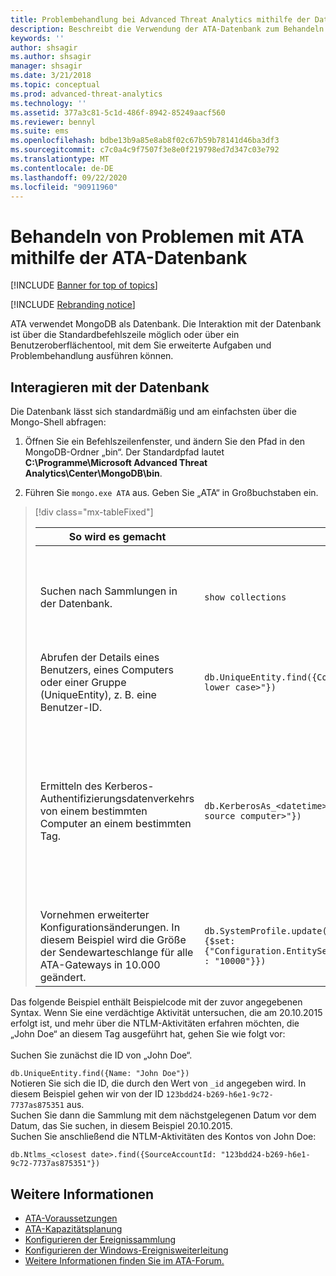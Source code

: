 ```yaml
---
title: Problembehandlung bei Advanced Threat Analytics mithilfe der Datenbank
description: Beschreibt die Verwendung der ATA-Datenbank zum Behandeln von Problemen.
keywords: ''
author: shsagir
ms.author: shsagir
manager: shsagir
ms.date: 3/21/2018
ms.topic: conceptual
ms.prod: advanced-threat-analytics
ms.technology: ''
ms.assetid: 377a3c81-5c1d-486f-8942-85249aacf560
ms.reviewer: bennyl
ms.suite: ems
ms.openlocfilehash: bdbe13b9a85e8ab8f02c67b59b78141d46ba3df3
ms.sourcegitcommit: c7c0a4c9f7507f3e8e0f219798ed7d347c03e792
ms.translationtype: MT
ms.contentlocale: de-DE
ms.lasthandoff: 09/22/2020
ms.locfileid: "90911960"
---
```

# <a name="troubleshooting-ata-using-the-ata-database"></a>Behandeln von Problemen mit ATA mithilfe der ATA-Datenbank

[!INCLUDE [Banner for top of topics](includes/banner.md)]

[!INCLUDE [Rebranding notice](includes/rebranding.md)]

ATA verwendet MongoDB als Datenbank.
Die Interaktion mit der Datenbank ist über die Standardbefehlszeile möglich oder über ein Benutzeroberflächentool, mit dem Sie erweiterte Aufgaben und Problembehandlung ausführen können.

## <a name="interacting-with-the-database"></a>Interagieren mit der Datenbank
Die Datenbank lässt sich standardmäßig und am einfachsten über die Mongo-Shell abfragen:

1. Öffnen Sie ein Befehlszeilenfenster, und ändern Sie den Pfad in den MongoDB-Ordner „bin“. Der Standardpfad lautet **C:\Programme\Microsoft Advanced Threat Analytics\Center\MongoDB\bin**.

1. Führen Sie `mongo.exe ATA` aus. Geben Sie „ATA“ in Großbuchstaben ein.

> [!div class="mx-tableFixed"]
> 
> |So wird es gemacht|Syntax|Hinweise|
> |-------------|----------|---------|
> |Suchen nach Sammlungen in der Datenbank.|`show collections`|Hilfreich als End-to-End-Test, um zu überprüfen, ob Datenverkehr in die Datenbank geschrieben und das Ereignis 4776 von ATA empfangen wird.|
> |Abrufen der Details eines Benutzers, eines Computers oder einer Gruppe (UniqueEntity), z. B. eine Benutzer-ID.|`db.UniqueEntity.find({CompleteSearchNames: "<name of entity in lower case>"})`||
> |Ermitteln des Kerberos-Authentifizierungsdatenverkehrs von einem bestimmten Computer an einem bestimmten Tag.|`db.KerberosAs_<datetime>.find({SourceComputerId: "<Id of the source computer>"})`|Um die &lt;ID des Quellcomputers&gt; abzurufen, können Sie die UniqueEntity-Sammlungen abfragen (siehe Beispiel).<br /><br />Für jeden Netzwerkaktivitätstyp (z. B. Kerberos-Authentifizierungen) ist eine eigene Sammlung pro UTC-Datum vorhanden.|
> |Vornehmen erweiterter Konfigurationsänderungen. In diesem Beispiel wird die Größe der Sendewarteschlange für alle ATA-Gateways in 10.000 geändert.|`db.SystemProfile.update( {_t: "GatewaySystemProfile"} ,`<br>`{$set:{"Configuration.EntitySenderConfiguration.EntityBatchBlockMaxSize" : "10000"}})`|`|

Das folgende Beispiel enthält Beispielcode mit der zuvor angegebenen Syntax. Wenn Sie eine verdächtige Aktivität untersuchen, die am 20.10.2015 erfolgt ist, und mehr über die NTLM-Aktivitäten erfahren möchten, die „John Doe“ an diesem Tag ausgeführt hat, gehen Sie wie folgt vor:<br /><br />Suchen Sie zunächst die ID von „John Doe“.

`db.UniqueEntity.find({Name: "John Doe"})`<br>Notieren Sie sich die ID, die durch den Wert von `_id` angegeben wird. In diesem Beispiel gehen wir von der ID `123bdd24-b269-h6e1-9c72-7737as875351` aus.<br>Suchen Sie dann die Sammlung mit dem nächstgelegenen Datum vor dem Datum, das Sie suchen, in diesem Beispiel 20.10.2015.<br>Suchen Sie anschließend die NTLM-Aktivitäten des Kontos von John Doe: 

`db.Ntlms_<closest date>.find({SourceAccountId: "123bdd24-b269-h6e1-9c72-7737as875351"})`

## <a name="see-also"></a>Weitere Informationen
- [ATA-Voraussetzungen](ata-prerequisites.md)
- [ATA-Kapazitätsplanung](ata-capacity-planning.md)
- [Konfigurieren der Ereignissammlung](configure-event-collection.md)
- [Konfigurieren der Windows-Ereignisweiterleitung](configure-event-collection.md)
- [Weitere Informationen finden Sie im ATA-Forum.](https://social.technet.microsoft.com/Forums/security/home?forum=mata)
